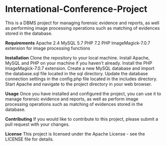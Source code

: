 # International-Conference-Project

This is a DBMS project for managing forensic evidence and reports, as well as performing image processing operations such as matching of evidences stored in the database.

**Requirements**
Apache 2.4
MySQL 5.7
PHP 7.2
PHP ImageMagick-7.0.7 extension for image processing functions

**Installation**
Clone the repository to your local machine.
Install Apache, MySQL and PHP on your machine if you haven't already.
Install the PHP ImageMagick-7.0.7 extension.
Create a new MySQL database and import the database.sql file located in the sql directory.
Update the database connection settings in the config.php file located in the includes directory.
Start Apache and navigate to the project directory in your web browser.

**Usage**
Once you have installed and configured the project, you can use it to manage forensic evidence and reports, as well as perform image processing operations such as matching of evidences stored in the database.

**Contributing**
If you would like to contribute to this project, please submit a pull request with your changes.

**License**
This project is licensed under the Apache License - see the LICENSE file for details.
